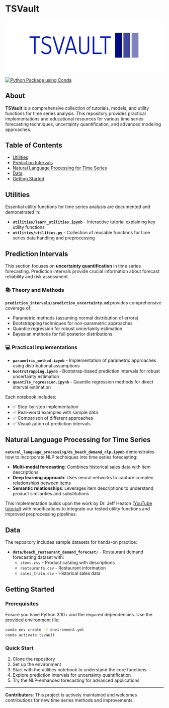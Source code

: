 # TSVault
![TSVault Logo](./docs/logo/logo-color-narrow.png)

[![Python Package using Conda](https://github.com/vahidnourbakhsh/TSVault/actions/workflows/python-app.yml/badge.svg)](https://github.com/vahidnourbakhsh/TSVault/actions/workflows/python-app.yml)

## About

**TSVault** is a comprehensive collection of tutorials, models, and utility functions for time series analysis. This repository provides practical implementations and educational resources for various time series forecasting techniques, uncertainty quantification, and advanced modeling approaches.

## Table of Contents

- [Utilities](#utilities)
- [Prediction Intervals](#prediction-intervals)
- [Natural Language Processing for Time Series](#natural-language-processing-for-time-series)
- [Data](#data)
- [Getting Started](#getting-started)

## Utilities

Essential utility functions for time series analysis are documented and demonstrated in:

- **`utilities/learn_utilities.ipynb`** - Interactive tutorial explaining key utility functions
- **`utilities/utilities.py`** - Collection of reusable functions for time series data handling and preprocessing

## Prediction Intervals

This section focuses on **uncertainty quantification** in time series forecasting. Prediction intervals provide crucial information about forecast reliability and risk assessment.

### 📚 Theory and Methods

**`prediction_intervals/prediction_uncertainty.md`** provides comprehensive coverage of:

- Parametric methods (assuming normal distribution of errors)
- Bootstrapping techniques for non-parametric approaches
- Quantile regression for robust uncertainty estimation
- Bayesian methods for full posterior distributions

### 💻 Practical Implementations

- **`parametric_method.ipynb`** - Implementation of parametric approaches using distributional assumptions
- **`bootrstrapping.ipynb`** - Bootstrap-based prediction intervals for robust uncertainty estimation
- **`quantile_regression.ipynb`** - Quantile regression methods for direct interval estimation

Each notebook includes:

- ✅ Step-by-step implementation
- ✅ Real-world examples with sample data
- ✅ Comparison of different approaches
- ✅ Visualization of prediction intervals

## Natural Language Processing for Time Series

**`natural_language_processing/ds_beach_demand_nlp.ipynb`** demonstrates how to incorporate NLP techniques into time series forecasting:

- **Multi-modal forecasting**: Combines historical sales data with item descriptions
- **Deep learning approach**: Uses neural networks to capture complex relationships between items
- **Semantic relationships**: Leverages item descriptions to understand product similarities and substitutions

This implementation builds upon the work by Dr. Jeff Heaton ([YouTube tutorial](https://youtu.be/zN3LlMOFqxM)) with modifications to integrate our tested utility functions and improved preprocessing pipelines.

## Data

The repository includes sample datasets for hands-on practice:

- **`data/beach_restaurant_demand_forecast/`** - Restaurant demand forecasting dataset with:
  - `items.csv` - Product catalog with descriptions
  - `restaurants.csv` - Restaurant information
  - `sales_train.csv` - Historical sales data

## Getting Started

### Prerequisites

Ensure you have Python 3.10+ and the required dependencies. Use the provided environment file:

```bash
conda env create -f environment.yml
conda activate tsvault
```

### Quick Start

1. Clone the repository
2. Set up the environment
3. Start with the utilities notebook to understand the core functions
4. Explore prediction intervals for uncertainty quantification
5. Try the NLP-enhanced forecasting for advanced applications

---

**Contributors**: This project is actively maintained and welcomes contributions for new time series methods and improvements.
